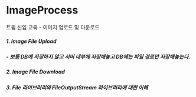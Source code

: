 # ImageProcess
트윔 신입 교육 - 이미지 업로드 및 다운로드

##### 1. Image File Upload 
#####    - 보통 DB에 저장하지 않고 서버 내부에 저장해놓고 DB에는 파일 경로만 저장해놓는다.
##### 2. Image File Download
##### 3. File 라이브러리와 FileOutputStream 라이브러리에 대한 이해
